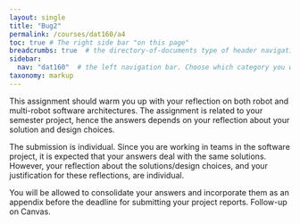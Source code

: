 ```yaml
---
layout: single
title: "Bug2"
permalink: /courses/dat160/a4
toc: true # The right side bar "on this page"
breadcrumbs: true  # the directory-of-documents type of header navigation
sidebar:
  nav: "dat160"  # the left navigation bar. Choose which category you want.
taxonomy: markup
---
```


This assignment should warm you up with your reflection on both robot and multi-robot software architectures. The assignment is related to your semester project, hence the answers depends on your reflection about your solution and design choices.

The submission is individual. Since you are working in teams in the software project, it is expected that your answers deal with the same solutions. However, your reflection about the solutions/design choices, and your justification for these reflections, are individual.

You will be allowed to consolidate your answers and incorporate them as an appendix before the deadline for submitting your project reports. Follow-up on Canvas.
